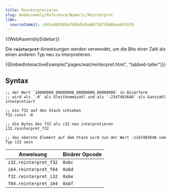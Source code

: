 ```yaml
---
title: Reinterpretieren
slug: WebAssembly/Reference/Numeric/Reinterpret
l10n:
  sourceCommit: c681ed89305afd56d54ba6671673680bea041670
---
```


{{WebAssemblySidebar}}

Die **`reinterpret`**-Anweisungen werden verwendet, um die Bits einer Zahl als einen anderen Typ neu zu interpretieren.

{{EmbedInteractiveExample("pages/wat/reinterpret.html", "tabbed-taller")}}

## Syntax

```wasm
;; der Wert `10000000_00000000_00000000_00000000` in Binärform
;; wird als `-0` als Gleitkommazahl und als `-2147483648` als Ganzzahl interpretiert

;; ein f32 auf den Stack schieben
f32.const -0

;; die Bytes des f32 als i32 neu interpretieren
i32.reinterpret_f32

;; das oberste Element auf dem Stack wird nun der Wert -2147483648 vom Typ i32 sein
```

| Anweisung             | Binärer Opcode |
| --------------------- | -------------- |
| `i32.reinterpret_f32` | `0xbc`         |
| `i64.reinterpret_f64` | `0xbd`         |
| `f32.reinterpret_i32` | `0xbe`         |
| `f64.reinterpret_i64` | `0xbf`         |
